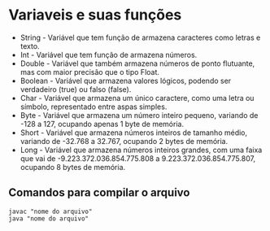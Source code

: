 # Variaveis e suas funções

* String - Variável que tem função de armazena caracteres como letras e texto.
* Int - Variável que tem função de armazena números.
* Double - Variável que também armazena números de ponto flutuante, mas com maior precisão que o tipo Float.
* Boolean - Variável que armazena valores lógicos, podendo ser verdadeiro (true) ou falso (false).
* Char - Variável que armazena um único caractere, como uma letra ou símbolo, representado entre aspas simples.
* Byte - Variável que armazena um número inteiro pequeno, variando de -128 a 127, ocupando apenas 1 byte de memória.
* Short - Variável que armazena números inteiros de tamanho médio, variando de -32.768 a 32.767, ocupando 2 bytes de memória.
* Long - Variável que armazena números inteiros grandes, com uma faixa que vai de -9.223.372.036.854.775.808 a 9.223.372.036.854.775.807, ocupando 8 bytes de memória.

## Comandos para compilar o arquivo

``` 
javac "nome do arquivo"
java "nome do arquivo" 
```